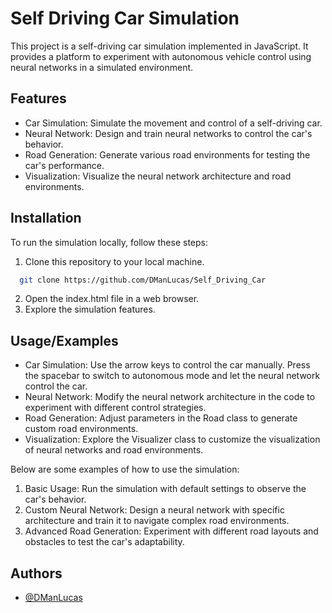 
# Self Driving Car Simulation


This project is a self-driving car simulation implemented in JavaScript. It provides a platform to experiment with autonomous vehicle control using neural networks in a simulated environment.

## Features

- Car Simulation: Simulate the movement and control of a self-driving car.
- Neural Network: Design and train neural networks to control the car's behavior.
- Road Generation: Generate various road environments for testing the car's performance.
- Visualization: Visualize the neural network architecture and road environments.


## Installation

To run the simulation locally, follow these steps:

1. Clone this repository to your local machine.

```bash
  git clone https://github.com/DManLucas/Self_Driving_Car
```
2. Open the index.html file in a web browser.
3. Explore the simulation features.
## Usage/Examples
- Car Simulation: Use the arrow keys to control the car manually. Press the spacebar to switch to autonomous mode and let the neural network control the car.
- Neural Network: Modify the neural network architecture in the code to experiment with different control strategies.
- Road Generation: Adjust parameters in the Road class to generate custom road environments.
- Visualization: Explore the Visualizer class to customize the visualization of neural networks and road environments.

Below are some examples of how to use the simulation:

1. Basic Usage: Run the simulation with default settings to observe the car's behavior.
2. Custom Neural Network: Design a neural network with specific architecture and train it to navigate complex road environments.
3. Advanced Road Generation: Experiment with different road layouts and obstacles to test the car's adaptability.
## Authors

- [@DManLucas](https://github.com/DManLucas)


